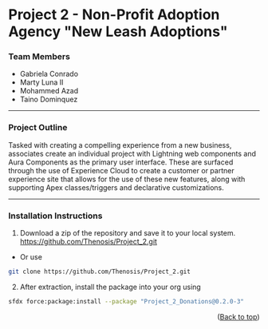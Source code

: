 # Project 2 - Non-Profit Adoption Agency "New Leash Adoptions"

### Team Members
* Gabriela Conrado
* Marty Luna II
* Mohammed Azad
* Taino Dominquez

-----

### Project Outline
Tasked with creating a compelling experience from a new business, associates create an individual project with Lightning web components and Aura Components
as the primary user interface. These are surfaced through the use of Experience Cloud to create a customer or partner experience site that allows for the use
of these new features, along with supporting Apex classes/triggers and declarative customizations.

-----

### Installation Instructions
1. Download a zip of the repository and save it to your local system. https://github.com/Thenosis/Project_2.git
* Or use 
```sh
git clone https://github.com/Thenosis/Project_2.git
```
        
2. After extraction, install the package into your org using 
```sh
sfdx force:package:install --package "Project_2_Donations@0.2.0-3"
```
<p align="right">(<a href="#top">Back to top</a>)</p>
